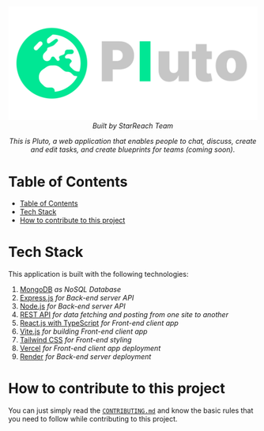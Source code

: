 <div align='center'>

![image-caption](./imgs_for_docs/full_logo_transparent.svg)  
_Built by StarReach Team_

</div>

<div align='center'>

_This is Pluto, a web application that enables people to chat, discuss, create and edit tasks, and create blueprints for teams (coming soon)_.

</div>

# Table of Contents

- [Table of Contents](#table-of-contents)
- [Tech Stack](#tech-stack)
- [How to contribute to this project](#how-to-contribute-to-this-project)

# Tech Stack

This application is built with the following technologies:

1. [MongoDB](https://www.mongodb.com/) _as NoSQL Database_
2. [Express.js](https://expressjs.com/) _for Back-end server API_
3. [Node.js](https://nodejs.org/en) _for Back-end server API_
4. [REST API](https://www.google.com/search?q=What+is+REST+API) _for data fetching and posting from one site to another_
5. [React.js with TypeScript](https://www.typescriptlang.org/docs/handbook/react.html) _for Front-end client app_
6. [Vite.js](https://vitejs.dev/) _for building Front-end client app_
7. [Tailwind CSS](https://tailwindcss.com/) _for Front-end styling_
8. [Vercel](https://vercel.com/maghishs-projects) _for Front-end client app deployment_
9. [Render](https://render.com/) _for Back-end server deployment_

# How to contribute to this project

You can just simply read the [`CONTRIBUTING.md`](./CONTRIBUTING.md) and know the basic rules that you need to follow while contributing to this project.
